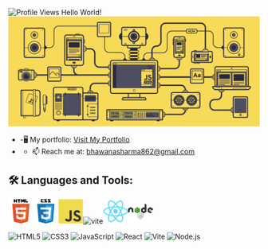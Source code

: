 ![Profile Views](https://komarev.com/ghpvc/?username=Bhawana874&label=Profile%20views&color=0e75b6&style=flat)
Hello World!
![](213910845-af37a709-8995-40d6-be59-724526e3c3d7.gif)
- -🖥️ My portfolio: [Visit My Portfolio](https://portfolio-xi-eosin-98.vercel.app/)
- - 📫 Reach me at: [bhawanasharma862@gmail.com](mailto:bhawanasharma862@gmail.com)
## 🛠️ Languages and Tools:
<img src="https://raw.githubusercontent.com/devicons/devicon/master/icons/html5/html5-original-wordmark.svg" alt="html5" width="50" height="50" style="animation: bounce 2s infinite;"><img src="https://raw.githubusercontent.com/devicons/devicon/master/icons/css3/css3-original-wordmark.svg" alt="css3" width="50" height="50" style="animation: bounce 2s infinite;"><img src="https://raw.githubusercontent.com/devicons/devicon/master/icons/javascript/javascript-original.svg" alt="javascript" width="50" height="50" style="animation: shake 2s infinite;"><img src="https://vitejs.dev/logo.svg" alt="vite" width="50" height="50" style="animation: pulse 2s infinite;"><img src="https://raw.githubusercontent.com/devicons/devicon/master/icons/react/react-original.svg" alt="react" width="50" height="50" style="animation: spin 3s linear infinite;"><img src="https://raw.githubusercontent.com/devicons/devicon/master/icons/nodejs/nodejs-original-wordmark.svg" alt="nodejs" width="50" height="50" style="animation: beat 1.5s infinite;">

![HTML5](https://img.shields.io/badge/HTML5-E34F26?style=for-the-badge&logo=html5&logoColor=white)
![CSS3](https://img.shields.io/badge/CSS3-1572B6?style=for-the-badge&logo=css3&logoColor=white)
![JavaScript](https://img.shields.io/badge/JavaScript-F7DF1E?style=for-the-badge&logo=javascript&logoColor=black)
![React](https://img.shields.io/badge/React-20232A?style=for-the-badge&logo=react&logoColor=61DAFB)
![Vite](https://img.shields.io/badge/Vite-646CFF?style=for-the-badge&logo=vite&logoColor=white)
![Node.js](https://img.shields.io/badge/Node.js-339933?style=for-the-badge&logo=nodedotjs&logoColor=white)




